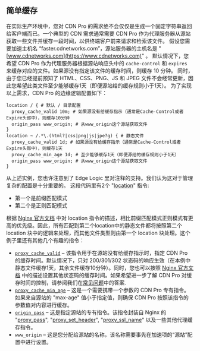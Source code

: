 ## 简单缓存

在实际生产环境中，您对 CDN Pro 的需求绝不会仅仅是生成一个固定字符串返回给客户端而已。一个典型的 CDN 需求通常需要 CDN Pro 作为代理服务器从源站获取一些文件并缓存一段时间，以供终端客户前来请求和检索该文件。
假设您需要加速主机名 “faster.cdnetworks.com”，源站服务器的主机名是 "[www.cdnetworks.com](https://www.cdnetworks.com)" 。
默认情况下，您希望 CDN Pro 作为代理服务器根据源站响应头中的 `cache-control` 和 `expires` 来缓存对应的文件。如果源没有指定该文件的缓存时间，则缓存 10 分钟。
同时，由于您已经提前预知了 HTML、CSS、PNG、JS 和 JPEG 文件不会经常更新，因此您希望此类文件至少能够缓存1天（即便源站给的缓存规则小于1天）。
为了实现以上需求，CDN Pro 的边缘逻辑配置如下：
```nginx
location / { # 默认 / 目录配置
  proxy_cache_valid 10m; # 如果源没有给缓存指示（通常是Cache-Control或者Expire头部中），则缓存10分钟
  origin_pass www_origin; # 从www_origin这个源站获取文件
}
location ~ /.*\.(html?|css|png|js|jpe?g) { # 静态文件
  proxy_cache_valid 1d; # 如果源没有给缓存指示（通常是Cache-Control或者Expire头部中），则缓存1天
  proxy_cache_min_age 1d; # 至少能够缓存1天（即便源给的缓存规则小于1天）
  origin_pass www_origin; # 从www_origin这个源站获取文件
}
```
从上述实例，您也许注意到了 Edge Logic 里对注释的支持。我们认为这对于管理复杂的配置是十分重要的。 这段代码里有2个 "[location](http://nginx.org/en/docs/http/ngx_http_core_module.html#location)" 指令:

*   第一个是前缀匹配模式
*   第二个是正则匹配模式

根据 [Nginx 官方文档](http://nginx.org/en/docs/http/ngx_http_core_module.html#location) 中对 location 指令的描述，相比前缀匹配模式正则模式有更高的优先级。因此，所有匹配到第二个location中的静态文件都将按照第二个 location 块中的逻辑来处理，而其他文件类型则由第一个 location 块处理。这个例子里还有其他几个有趣的指令：
*   [`proxy_cache_valid`](</docs/edge-logic/supported-directives.md#proxy_cache_valid>) – 该指令用于在源站没有给缓存指示时，指定 CDN Pro 的缓存时间。默认情况下，只对 200/301/302 状态码的响应生效（在本例中静态文件缓存1天，其余文件缓存10分钟）。同时，您也可以按照 [Nginx 官方文档](http://nginx.org/en/docs/http/ngx_http_proxy_module.html#proxy_cache_valid) 中的描述设置其他状态码的缓存时间。如果希望进一步了解 CDN Pro 对缓存时间的控制，请参阅我们在[常见问题](</docs/edge-logic/faq.md#how-the-cache-time-for-an-object-is-determined>)中的答案.
*   [`proxy_cache_min_age`](</docs/edge-logic/supported-directives.md#proxy_cache_min_age>)  – 这是一个需要携带一个参数的 CDN Pro 专有指令。如果来自源站的 "max-age" 值小于指定值，则确保 CDN Pro 按照该指令的参数值对内容进行缓存。
*   [`origin_pass`](</docs/edge-logic/supported-directives.md#origin_pass>) – 这是指定源站的专有指令。该指令封装自 Nginx 的 "[proxy_pass](http://nginx.org/en/docs/http/ngx_http_proxy_module.html#proxy_pass)", "[proxy_set_header](http://nginx.org/en/docs/http/ngx_http_proxy_module.html#proxy_set_header)", "[proxy_ssl_name](http://nginx.org/en/docs/http/ngx_http_proxy_module.html#proxy_ssl_name)" 以及一些其他代理缓存指令。
*   `www_origin` – 这是您分配给源站的名称，该名称需要事先在加速项的“源站”配置中进行设置。
